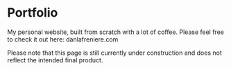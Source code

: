 # Portfolio

My personal website, built from scratch with a lot of coffee. Please feel free to check it out here: danlafreniere.com

Please note that this page is still currently under construction and does not reflect the intended final product.
